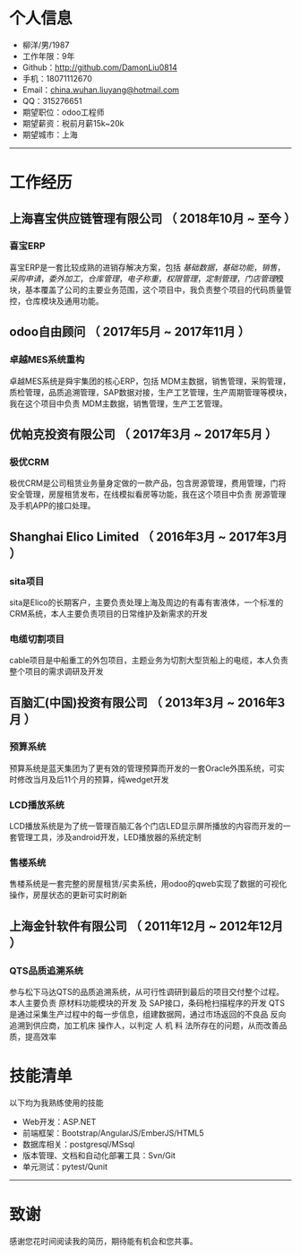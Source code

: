 # 个人信息

 - 柳洋/男/1987
 - 工作年限：9年
 - Github：http://github.com/DamonLiu0814 
 - 手机：18071112670
 - Email：china.wuhan.liuyang@hotmail.com
 - QQ：315276651
 - 期望职位：odoo工程师
 - 期望薪资：税前月薪15k~20k
 - 期望城市：上海

---

# 工作经历

## 上海喜宝供应链管理有限公司 （ 2018年10月 ~ 至今 ）

### 喜宝ERP
喜宝ERP是一套比较成熟的进销存解决方案，包括 *基础数据*，*基础功能*，*销售*，*采购申请*，*委外加工*，*仓库管理*，*电子称重*，*权限管理*，*定制管理*，*门店管理*模块，基本覆盖了公司的主要业务范围，这个项目中，我负责整个项目的代码质量管控，仓库模块及通用功能。

## odoo自由顾问 （ 2017年5月 ~ 2017年11月 ）

### 卓越MES系统重构
卓越MES系统是舜宇集团的核心ERP，包括 MDM主数据，销售管理，采购管理，质检管理，品质追溯管理，SAP数据对接，生产工艺管理，生产周期管理等模块，我在这个项目中负责 MDM主数据，销售管理，生产工艺管理。

## 优帕克投资有限公司 （ 2017年3月 ~ 2017年5月 ）

### 极优CRM
极优CRM是公司租赁业务量身定做的一款产品，包含房源管理，费用管理，门将安全管理，房屋租赁发布，在线模拟看房等功能，我在这个项目中负责 房源管理及手机APP的接口处理。

## Shanghai Elico Limited （ 2016年3月 ~ 2017年3月 ）

### sita项目
sita是Elico的长期客户，主要负责处理上海及周边的有毒有害液体，一个标准的CRM系统，本人主要负责项目的日常维护及新需求的开发

### 电缆切割项目
cable项目是中船重工的外包项目，主题业务为切割大型货船上的电缆，本人负责整个项目的需求调研及开发

## 百脑汇(中国)投资有限公司 （ 2013年3月 ~ 2016年3月 ）

### 预算系统
预算系统是蓝天集团为了更有效的管理预算而开发的一套Oracle外围系统，可实时修改当月及后11个月的预算，纯wedget开发

### LCD播放系统
LCD播放系统是为了统一管理百脑汇各个门店LED显示屏所播放的内容而开发的一套管理工具，涉及android开发，LED播放器的系统定制

### 售楼系统
售楼系统是一套完整的房屋租赁/买卖系统，用odoo的qweb实现了数据的可视化操作，房屋状态的更新可实时刷新

## 上海金针软件有限公司 （ 2011年12月 ~ 2012年12月 ）

### QTS品质追溯系统
参与松下马达QTS的品质追溯系统，从可行性调研到最后的项目交付整个过程。本人主要负责 原材料功能模块的开发 及 SAP接口，条码枪扫描程序的开发
QTS 是通过采集生产过程中的每一步信息，组建数据网，通过市场返回的不良品 反向追溯到供应商，加工机床 操作人，以判定 人 机 料 法所存在的问题，从而改善品质，提高效率


# 技能清单
以下均为我熟练使用的技能

- Web开发：ASP.NET
- 前端框架：Bootstrap/AngularJS/EmberJS/HTML5
- 数据库相关：postgresql/MSsql
- 版本管理、文档和自动化部署工具：Svn/Git
- 单元测试：pytest/Qunit

---


# 致谢
感谢您花时间阅读我的简历，期待能有机会和您共事。
